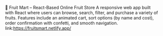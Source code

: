 🛒 Fruit Mart – React-Based Online Fruit Store
A responsive web app built with React where users can browse, search, filter, and purchase a variety of fruits. Features include an animated cart, sort options (by name and cost), order confirmation with confetti, and smooth navigation.
link:https://fruitsmart.netlify.app/
